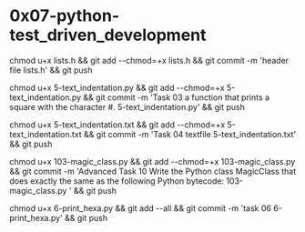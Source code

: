 # 0x07-python-test_driven_development

chmod u+x lists.h && git add --chmod=+x lists.h && git commit -m 'header file lists.h' && git push

chmod u+x 5-text_indentation.py && git add --chmod=+x 5-text_indentation.py && git commit -m 'Task 03 a function that prints a square with the character #. 5-text_indentation.py' && git push


chmod u+x 5-text_indentation.txt && git add --chmod=+x 5-text_indentation.txt && git commit -m 'Task 04 textfile 5-text_indentation.txt' && git push



chmod u+x 103-magic_class.py  && git add --chmod=+x 103-magic_class.py  && git commit -m 'Advanced Task 10 Write the Python class MagicClass that does exactly the same as the following Python bytecode: 103-magic_class.py ' && git push

chmod u+x 6-print_hexa.py && git add --all && git commit -m 'task 06 6-print_hexa.py' && git push
